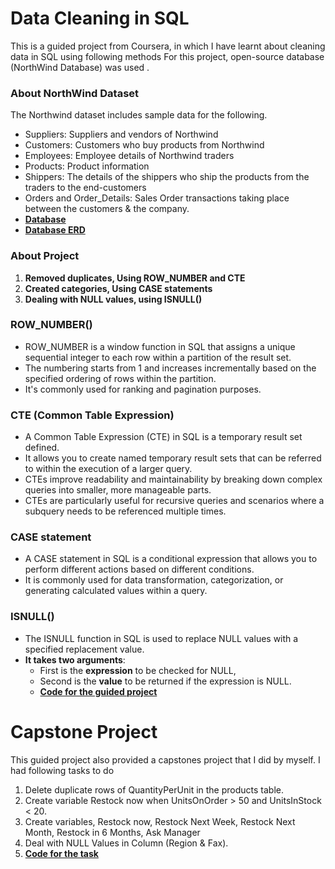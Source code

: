 # Data Cleaning in SQL
This is a guided project from Coursera, in which I have learnt about cleaning data in SQL using following methods
For this project, open-source database (NorthWind Database) was used . 
### About NorthWind Dataset
The Northwind dataset includes sample data for the following.
- Suppliers: Suppliers and vendors of Northwind
- Customers: Customers who buy products from Northwind
- Employees: Employee details of Northwind traders
- Products: Product information
- Shippers: The details of the shippers who ship the products from the traders to the end-customers
- Orders and Order_Details: Sales Order transactions taking place between the customers & the company.
- **[Database](https://github.com/Wajeeha-Ijaz/Data-Cleaning-in-SQL/blob/main/instnwnd.sql)**
- **[Database ERD](https://docs.yugabyte.com/images/sample-data/northwind/northwind-er-diagram.png)** 
### About Project
1. **Removed duplicates, Using ROW_NUMBER and CTE**
2. **Created categories, Using CASE statements**
3. **Dealing with NULL values, using ISNULL()**
### ROW_NUMBER()
- ROW_NUMBER is a window function in SQL that assigns a unique sequential integer to each row within a partition of the result set.
- The numbering starts from 1 and increases incrementally based on the specified ordering of rows within the partition.
- It's commonly used for ranking and pagination purposes.
### CTE (Common Table Expression)
- A Common Table Expression (CTE) in SQL is a temporary result set defined.
- It allows you to create named temporary result sets that can be referred to within the execution of a larger query.
- CTEs improve readability and maintainability by breaking down complex queries into smaller, more manageable parts.
- CTEs are particularly useful for recursive queries and scenarios where a subquery needs to be referenced multiple times.
### CASE statement
- A CASE statement in SQL is a conditional expression that allows you to perform different actions based on different conditions.
- It is commonly used for data transformation, categorization, or generating calculated values within a query.
### ISNULL()
- The ISNULL function in SQL is used to replace NULL values with a specified replacement value.
- **It takes two arguments**:
  - First is the **expression** to be checked for NULL,
  - Second is the **value** to be returned if the expression is NULL.
  - **[Code for the guided project](https://github.com/Wajeeha-Ijaz/Data-Cleaning-in-SQL/blob/main/Guided%20Project.sql)**

# Capstone Project
This guided project also provided a capstones project that I did by myself. 
I had following tasks to do

1. Delete duplicate rows of QuantityPerUnit in the products table.
2. Create variable Restock now when UnitsOnOrder > 50 and UnitsInStock < 20.
3. Create variables, Restock now, Restock Next Week, Restock Next Month, Restock in 6 Months, Ask Manager
4. Deal with NULL Values in Column (Region & Fax).
5. **[Code for the task](https://github.com/Wajeeha-Ijaz/Data-Cleaning-in-SQL/blob/main/Task.sql)**

